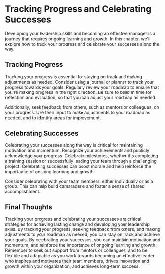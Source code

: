 Tracking Progress and Celebrating Successes
=====================================================================================================

Developing your leadership skills and becoming an effective manager is a journey that requires ongoing learning and growth. In this chapter, we'll explore how to track your progress and celebrate your successes along the way.

Tracking Progress
-----------------

Tracking your progress is essential for staying on track and making adjustments as needed. Consider using a journal or planner to track your progress towards your goals. Regularly review your roadmap to ensure that you're making progress in the right direction. Be sure to build in time for reflection and evaluation, so that you can adjust your roadmap as needed.

Additionally, seek feedback from others, such as mentors or colleagues, on your progress. Use their input to make adjustments to your roadmap as needed, and to identify areas for improvement.

Celebrating Successes
---------------------

Celebrating your successes along the way is critical for maintaining motivation and momentum. Recognize your achievements and publicly acknowledge your progress. Celebrate milestones, whether it's completing a training session or successfully leading your team through a challenging project. Celebrating successes can boost morale and help reinforce the importance of ongoing learning and growth.

Consider celebrating with your team members, either individually or as a group. This can help build camaraderie and foster a sense of shared accomplishment.

Final Thoughts
--------------

Tracking your progress and celebrating your successes are critical strategies for achieving lasting change and developing your leadership skills. By tracking your progress, seeking feedback from others, and making adjustments to your roadmap as needed, you can stay on track and achieve your goals. By celebrating your successes, you can maintain motivation and momentum, and reinforce the importance of ongoing learning and growth. Remember to seek out support from mentors or colleagues, and to be flexible and adaptable as you work towards becoming an effective leader who inspires and motivates their team members, drives innovation and growth within your organization, and achieves long-term success.
